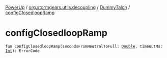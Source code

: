 [PowerUp](../../index.md) / [org.stormgears.utils.decoupling](../index.md) / [DummyTalon](index.md) / [configClosedloopRamp](./config-closedloop-ramp.md)

# configClosedloopRamp

`fun configClosedloopRamp(secondsFromNeutralToFull: `[`Double`](https://kotlinlang.org/api/latest/jvm/stdlib/kotlin/-double/index.html)`, timeoutMs: `[`Int`](https://kotlinlang.org/api/latest/jvm/stdlib/kotlin/-int/index.html)`): ErrorCode`
